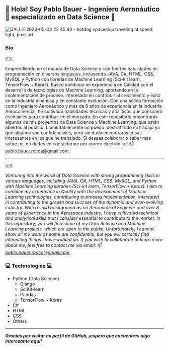 ## 👋 Hola! Soy Pablo Bauer - Ingeniero Aeronáutico 🚀 especializado en Data Science 👋
![DALL·E 2023-05-04 22 45 40 - hotdog spaceship traveling at speed light, pixel art](https://cdn.discordapp.com/attachments/1102601196742651959/1225443858918408309/tucayo_A_hotdog-shaped_rocket_propelled_by_an_engine_that_emits_94f7243b-f0e1-4831-aeff-f14a019c86fd.png?ex=66212687&is=660eb187&hm=af56c51aeadcd48960133e659bd15ba15f914bec83fc6d691af483a01368f71f&)
### Bio
:es:

Emprendiendo en el mundo de Data Science y con fuertes habilidades en programación en diversos lenguajes, incluyendo JAVA, C#, HTML, CSS, MySQL y Python con librerías de Machine Learning (Sci-kit learn, TensorFlow + Keras). Busco combinar mi experiencia en Calidad con el desarrollo de tecnologías de Machine Learning, aportando en la implementación de proceso. Interesado en contribuir al crecimiento y éxito en la industria dinámica y en constante evolución. Con una sólida formación como Ingeniero Aeronáutico y más de 8 años de experiencia en la industria Aerocomercial, he cultivado habilidades técnicas y analíticas que considero esenciales para contribuir en el mercado. En este repositorio encontrarás algunos de mis proyectos de Data Science y Machine Learning, que están abiertos al público. Lamentablemente no puedo mostrat todo mi trabajo ya que algunos son confidenciales, pero sin duda encontrarás cosas interesantes en las que he trabajado. Si deseas colaborar o saber más sobre mí, no dudes en contactarme por correo electrónico: 📫 pablo.bauer.rocca@gmail.com.

---
:us:

*Venturing into the world of Data Science with strong programming skills in various languages, including JAVA, C#, HTML, CSS, MySQL, and Python with Machine Learning libraries (Sci-kit learn, TensorFlow + Keras). I aim to combine my experience in Quality with the development of Machine Learning technologies, contributing to process implementation. Interested in contributing to the growth and success of the dynamic and ever-evolving industry. With a solid background as an Aeronautical Engineer and over 8 years of experience in the Aerospace industry, I have cultivated technical and analytical skills that I consider essential to contribute to the market. In this repository, you will find some of my Data Science and Machine Learning projects, which are open to the public. Unfortunately, I cannot show all my work as some are confidential, but you will certainly find interesting things I have worked on. If you wish to collaborate or learn more about me, feel free to contact me via email: 📫 pablo.bauer.rocca@gmail.com.*

### 💻 Technologies 💻
- Python (Data Science)
  - Django
  - SciKit-learn
  - Pandas
  - TensorFlow + Keras
- C#
- HTML
- CSS
- Others

---
***Gracias por visitar mi perfil de GitHub, ¡espero que encuentres algo interesante aquí!***
<!--
**BauerPablo/BauerPablo** is a ✨ _special_ ✨ repository because its `README.md` (this file) appears on your GitHub profile.

Here are some ideas to get you started:

- 🔭 I’m currently working on ...
- 🌱 I’m currently learning ...
- 👯 I’m looking to collaborate on ...
- 🤔 I’m looking for help with ...
- 💬 Ask me about ...
- 📫 How to reach me: ...
- 😄 Pronouns: ...
- ⚡ Fun fact: ...
-->
